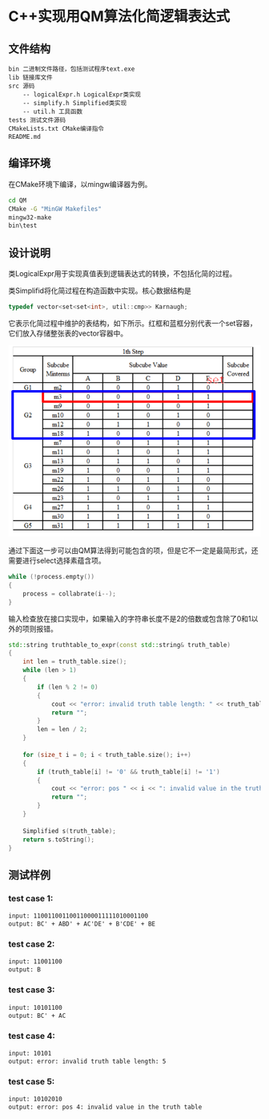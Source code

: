 # C++实现用QM算法化简逻辑表达式

## 文件结构
```
bin 二进制文件路径，包括测试程序text.exe
lib 链接库文件
src 源码
    -- logicalExpr.h LogicalExpr类实现
    -- simplify.h Simplified类实现
    -- util.h 工具函数
tests 测试文件源码
CMakeLists.txt CMake编译指令
README.md
```

## 编译环境

在CMake环境下编译，以mingw编译器为例。

``` bash
cd QM
CMake -G "MinGW Makefiles"
mingw32-make
bin\test
```

## 设计说明

类LogicalExpr用于实现真值表到逻辑表达式的转换，不包括化简的过程。

类Simplifid将化简过程在构造函数中实现。核心数据结构是
``` cpp
typedef vector<set<set<int>, util::cmp>> Karnaugh;
```

它表示化简过程中维护的表结构，如下所示。红框和蓝框分别代表一个set容器，它们放入存储整张表的vector容器中。

![](./image/image.png)

通过下面这一步可以由QM算法得到可能包含的项，但是它不一定是最简形式，还需要进行select选择素蕴含项。

``` cpp
while (!process.empty())
{
    process = collabrate(i--);
}
```

输入检查放在接口实现中，如果输入的字符串长度不是2的倍数或包含除了0和1以外的项则报错。

``` cpp
std::string truthtable_to_expr(const std::string& truth_table)
{
    int len = truth_table.size();
    while (len > 1)
    {
        if (len % 2 != 0)
        {
            cout << "error: invalid truth table length: " << truth_table.size() << endl;
            return "";
        }
        len = len / 2;
    }

    for (size_t i = 0; i < truth_table.size(); i++)
    {
        if (truth_table[i] != '0' && truth_table[i] != '1')
        {
            cout << "error: pos " << i << ": invalid value in the truth table" << endl;
            return "";
        }
    }

    Simplified s(truth_table);
    return s.toString();
}
```

## 测试样例

### test case 1:
```
input: 11001100110011000011111010001100
output: BC' + ABD' + AC'DE' + B'CDE' + BE
```

### test case 2:
```
input: 11001100
output: B
```

### test case 3:
```
input: 10101100
output: BC' + AC
```

### test case 4:
```
input: 10101
output: error: invalid truth table length: 5
```

### test case 5:
```
input: 10102010
output: error: pos 4: invalid value in the truth table
```